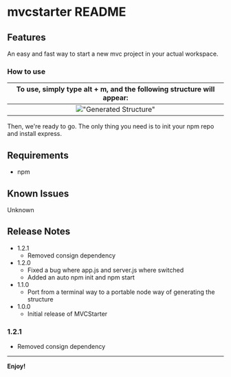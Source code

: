 # mvcstarter README

## Features

An easy and fast way to start a new mvc project in your actual workspace.

### How to use
| To use, simply type **alt + m**, and the following structure will appear: |
|:---:|
|!["Generated Structure"](https://camo.githubusercontent.com/6d38c2a9e0d88e867e837808b6c1daf4e315e39b/68747470733a2f2f692e696d6775722e636f6d2f337967586d75592e706e67 "Generated Structure")|
Then, we're ready to go. The only thing you need is to init your npm repo and install express.

## Requirements

- npm

## Known Issues

Unknown

## Release Notes

- 1.2.1
  - Removed consign dependency
- 1.2.0
  - Fixed a bug where app.js and server.js where switched
  - Added an auto npm init and npm start
- 1.1.0
  - Port from a terminal way to a portable node way of generating the structure
- 1.0.0
  - Initial release of MVCStarter

### 1.2.1

- Removed consign dependency

-----------------------------------------------------------------------------------------------------------

**Enjoy!**
